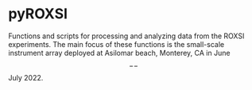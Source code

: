 # pyROXSI
Functions and scripts for processing and analyzing data from the ROXSI experiments. The main focus of these functions is the small-scale instrument array deployed at Asilomar beach, Monterey, CA in June$$--$$July 2022.

